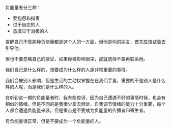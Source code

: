 负能量者分三种：

- 爱抱怨和指责
- 过于自恋的人
- 态度过于消极的人

提醒自己不管那种负能量都是这个人的一方面，但他是你的朋友，首先应该试着去引导他。

但也不要忽略自己的感受，如果你被影响很深，那就选择不要再联系他。

我们自己是什么样的，想要成为什么样的人是非常重要的事情。

我们会被别人影响，但是生活的主动权掌握在在我们手里，重要的不是别人是什么样的人呢，而是我们是什么样的人。

在听到这一期的负能量者时，我有些惊讶，因为自己遭遇不好的事情时候，也会有相似的情绪。但是不同的是我很少拿去倾诉，自我调节情绪的能力十分重要，每个人都会遭遇负能量来袭，但是重点是不要成为负能量的传播者和寄生者。

有负能量很正常，但是不要成为一个负能量的人。

